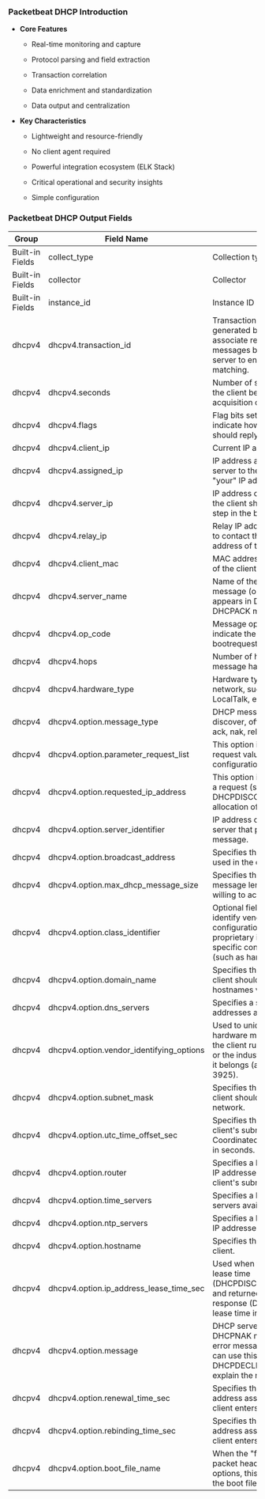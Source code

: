 ### Packetbeat DHCP Introduction

- &zwnj;**Core Features**&zwnj;
  - Real-time monitoring and capture

  - Protocol parsing and field extraction

  - Transaction correlation

  - Data enrichment and standardization

  - Data output and centralization


- &zwnj;**Key Characteristics**&zwnj;
  - Lightweight and resource-friendly

  - No client agent required

  - Powerful integration ecosystem (ELK Stack)

  - Critical operational and security insights

  - Simple configuration

### Packetbeat DHCP Output Fields


|Group|Field Name|Description|Type|
|--------|------|------|--------|
|Built-in Fields|collect_type|Collection type|-|
|Built-in Fields|collector|Collector|-|
|Built-in Fields|instance_id|Instance ID|-|
|dhcpv4|dhcpv4.transaction_id|Transaction ID, randomly generated by the client, used to associate request and response messages between client and server to ensure message matching.|keyword|
|dhcpv4|dhcpv4.seconds|Number of seconds elapsed since the client began address acquisition or renewal process.|long|
|dhcpv4|dhcpv4.flags|Flag bits set by the client to indicate how the DHCP server should reply: unicast or broadcast.|keyword|
|dhcpv4|dhcpv4.client_ip|Current IP address of the client.|ip|
|dhcpv4|dhcpv4.assigned_ip|IP address assigned by the DHCP server to the client (also known as "your" IP address).|ip|
|dhcpv4|dhcpv4.server_ip|IP address of the DHCP server that the client should use for the next step in the bootstrap process.|ip|
|dhcpv4|dhcpv4.relay_ip|Relay IP address used by the client to contact the server (i.e., the address of the DHCP relay server).|ip|
|dhcpv4|dhcpv4.client_mac|MAC address (link-layer address) of the client.|keyword|
|dhcpv4|dhcpv4.server_name|Name of the server sending the message (optional). Usually appears in DHCPOFFER or DHCPACK messages.|keyword|
|dhcpv4|dhcpv4.op_code|Message operation code, used to indicate the message type, such as bootrequest or bootreply.|keyword|
|dhcpv4|dhcpv4.hops|Number of hops that the DHCP message has passed through.|long|
|dhcpv4|dhcpv4.hardware_type|Hardware type used by the local network, such as Ethernet, LocalTalk, etc.|keyword|
|dhcpv4|dhcpv4.option.message_type|DHCP message type, such as discover, offer, request, decline, ack, nak, release, inform.|keyword|
|dhcpv4|dhcpv4.option.parameter_request_list|This option is used by the client to request values for specified configuration parameters.|keyword|
|dhcpv4|dhcpv4.option.requested_ip_address|This option is used by the client in a request (such as DHCPDISCOVER) to request allocation of a specific IP address.|ip|
|dhcpv4|dhcpv4.option.server_identifier|IP address of the specific DHCP server that processed this message.|ip|
|dhcpv4|dhcpv4.option.broadcast_address|Specifies the broadcast address used in the client's subnet.|ip|
|dhcpv4|dhcpv4.option.max_dhcp_message_size|Specifies the maximum DHCP message length that the client is willing to accept.|long|
|dhcpv4|dhcpv4.option.class_identifier|Optional field used by the client to identify vendor type and configuration. Vendors can define proprietary identifiers to convey specific configuration information (such as hardware configuration).|keyword|
|dhcpv4|dhcpv4.option.domain_name|Specifies the domain name that the client should use when resolving hostnames via DNS.|keyword|
|dhcpv4|dhcpv4.option.dns_servers|Specifies a set of DNS server IP addresses available to the client.|ip|
|dhcpv4|dhcpv4.option.vendor_identifying_options|Used to uniquely identify the hardware manufacturer on which the client runs, the software used, or the industry consortium to which it belongs (as defined in RFC 3925).|object|
|dhcpv4|dhcpv4.option.subnet_mask|Specifies the subnet mask that the client should use on the current network.|ip|
|dhcpv4|dhcpv4.option.utc_time_offset_sec|Specifies the time offset of the client's subnet relative to Coordinated Universal Time (UTC) in seconds.|long|
|dhcpv4|dhcpv4.option.router|Specifies a list of router (gateway) IP addresses available on the client's subnet.|ip|
|dhcpv4|dhcpv4.option.time_servers|Specifies a list of RFC 868 time servers available to the client.|ip|
|dhcpv4|dhcpv4.option.ntp_servers|Specifies a list of NTP time server IP addresses available to the client.|ip|
|dhcpv4|dhcpv4.option.hostname|Specifies the hostname of the client.|keyword|
|dhcpv4|dhcpv4.option.ip_address_lease_time_sec|Used when the client requests a lease time (DHCPDISCOVER/DHCPREQUEST), and returned by the server in response (DHCPOFFER) as the lease time in seconds.|long|
|dhcpv4|dhcpv4.option.message|DHCP server uses this option in DHCPNAK messages to return error messages to the client; client can use this option in DHCPDECLINE messages to explain the reason for rejection.|text|
|dhcpv4|dhcpv4.option.renewal_time_sec|Specifies the time interval from address assignment to when the client enters RENEWING state.|long|
|dhcpv4|dhcpv4.option.rebinding_time_sec|Specifies the time interval from address assignment to when the client enters REBINDING state.|long|
|dhcpv4|dhcpv4.option.boot_file_name|When the "file" field in the DHCP packet header is used for DHCP options, this field is used to identify the boot file name.|keyword|